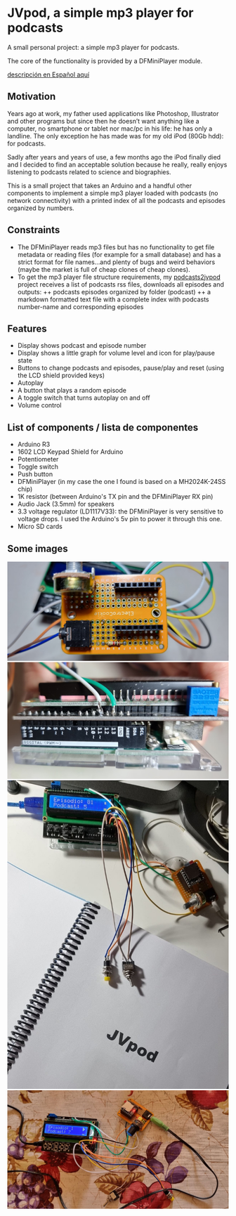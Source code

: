 # JVpod, a simple mp3 player for podcasts

A small personal project: a simple mp3 player for podcasts.

The core of the functionality is provided by a DFMiniPlayer module.

[descripción en Español aquí](README_ES.md)

## Motivation

Years ago at work, my father used applications like Photoshop, Illustrator and other programs but since then he doesn’t want anything like a computer, no smartphone or tablet nor mac/pc in his life: he has only a landline. The only exception he has made was for my old iPod (80Gb hdd): for podcasts.

Sadly after years and years of use, a few months ago the iPod finally died and I decided to find an acceptable solution because he really, really enjoys listening to podcasts related to science and biographies.

This is a small project that takes an Arduino and a handful other components to implement a simple mp3 player loaded with podcasts (no network connectivity) with a printed index of all the podcasts and episodes organized by numbers.

## Constraints

+ The DFMiniPlayer reads mp3 files but has no functionality to get file metadata or reading files (for example for a small database) and has a strict format for file names...and plenty of bugs and weird behaviors (maybe the market is full of cheap clones of cheap clones).
+ To get the mp3 player file structure requirements, my [podcasts2jvpod](https://github.com/DuqueDeTuring/podcasts2jvpod) project receives a list of podcasts rss files, downloads all episodes and outputs:
++ podcasts episodes organized by folder (podcast)
++ a markdown formatted text file with a complete index with podcasts number-name and corresponding episodes


## Features
+ Display shows podcast and episode number
+ Display shows a little graph for volume level and icon for play/pause state
+ Buttons to change podcasts and episodes, pause/play and reset (using the LCD shield provided keys)
+ Autoplay
+ A button that plays a random episode
+ A toggle switch that turns autoplay on and off
+ Volume control


## List of components / lista de componentes
+ Arduino R3
+ 1602 LCD Keypad Shield for Arduino
+ Potentiometer
+ Toggle switch
+ Push button
+ DFMiniPlayer  (in my case the one I found is based on a MH2024K-24SS chip)
+ 1K resistor (between Arduino's TX pin and the DFMiniPlayer RX pin)
+ Audio Jack (3.5mm) for speakers
+ 3.3 voltage regulator (LD1117V33): the DFMiniPlayer is very sensitive to voltage drops. I used the Arduino's 5v pin to power it through this one.
+ Micro SD cards


## Some images

![](/images/1.jpg)
![](/images/2.jpg)
![](/images/3.jpg)
![](/images/4.jpg)
